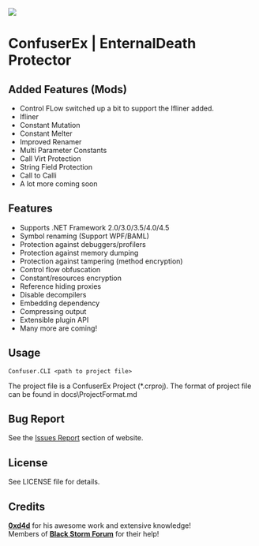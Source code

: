 ![](https://i.imgur.com/8RIdJOg.png)


ConfuserEx | EnternalDeath Protector
========
Added Features (Mods)
--------
* Control FLow switched up a bit to support the Ifliner added.
* Ifliner
* Constant Mutation
* Constant Melter
* Improved Renamer
* Multi Parameter Constants
* Call Virt Protection
* String Field Protection
* Call to Calli
* A lot more coming soon


Features
--------
* Supports .NET Framework 2.0/3.0/3.5/4.0/4.5
* Symbol renaming (Support WPF/BAML)
* Protection against debuggers/profilers
* Protection against memory dumping
* Protection against tampering (method encryption)
* Control flow obfuscation
* Constant/resources encryption
* Reference hiding proxies
* Disable decompilers
* Embedding dependency
* Compressing output
* Extensible plugin API
* Many more are coming!

Usage
-----
`Confuser.CLI <path to project file>`

The project file is a ConfuserEx Project (*.crproj).
The format of project file can be found in docs\ProjectFormat.md

Bug Report
----------
See the [Issues Report](http://yck1509.github.io/ConfuserEx/issues/) section of website.


License
-------
See LICENSE file for details.

Credits
-------
**[0xd4d](https://github.com/0xd4d)** for his awesome work and extensive knowledge!  
Members of **[Black Storm Forum](http://board.b-at-s.info/)** for their help!
